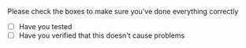Please check the boxes to make sure you've done everything correctly
- [ ] Have you tested
- [ ] Have you verified that this doesn't cause problems

